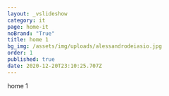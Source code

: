 ```yaml
---
layout: _vslideshow
category: it
page: home-it
noBrand: "True"
title: home 1
bg_img: /assets/img/uploads/alessandrodeiasio.jpg
order: 1
published: true
date: 2020-12-20T23:10:25.707Z
---
```

home 1